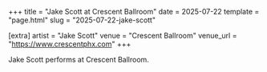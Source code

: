 +++
title = "Jake Scott at Crescent Ballroom"
date = 2025-07-22
template = "page.html"
slug = "2025-07-22-jake-scott"

[extra]
artist = "Jake Scott"
venue = "Crescent Ballroom"
venue_url = "https://www.crescentphx.com"
+++

Jake Scott performs at Crescent Ballroom.
